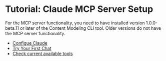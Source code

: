 # Tutorial: Claude MCP Server Setup

For the MCP server functionality, you need to have installed version 1.0.0-beta.11 or later of the Content Modeling CLI tool. Older versions do not have the MCP server functionality.

- [Configue Claude](./configure-claude.md)
- [Try Your First Chat](./try-your-first-chat.md)
- [Check current available tools](../../mcp-tools/README.md)